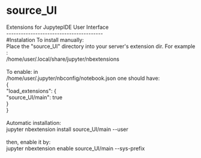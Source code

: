 # source_UI
Extensions for JupytepIDE User Interface<br>
----------------------------------------<br>
#Instalation
To install manually: <br>
Place the "source_UI" directory into your server's extension dir. For example <local user>:<br>
/home/user/.local/share/jupyter/nbextensions<br>
<br>
To enable: in <br>
/home/user/.jupyter/nbconfig/notebook.json one should have:<br>
{<br>
  "load_extensions": {<br>
    "source_UI/main": true<br>
  }<br>
}<br>
<br>
Automatic installation:<br>
jupyter nbextension install source_UI/main --user<br>
<br>
then, enable it by:<br>
jupyter nbextension enable source_UI/main --sys-prefix<br>



